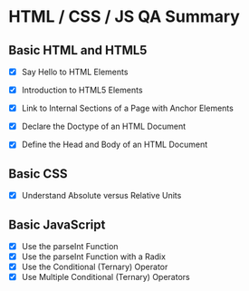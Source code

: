 # HTML / CSS / JS QA Summary

## Basic HTML and HTML5

- [x] Say Hello to HTML Elements
- [x] Introduction to HTML5 Elements
- [x] Link to Internal Sections of a Page with Anchor Elements
- [x] Declare the Doctype of an HTML Document
- [x] Define the Head and Body of an HTML Document


## Basic CSS

- [x] Understand Absolute versus Relative Units


## Basic JavaScript

- [x] Use the parseInt Function
- [x] Use the parseInt Function with a Radix
- [x] Use the Conditional (Ternary) Operator
- [x] Use Multiple Conditional (Ternary) Operators
